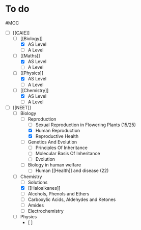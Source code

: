 # To do
#MOC 

- [ ] [[CAIE]]
	- [ ] [[Biology]]
		- [x] AS Level
		- [ ] A Level
	- [ ] [[Maths]]
		- [x] AS Level
		- [ ] A Level
	- [ ] [[Physics]]
		- [x] AS Level
		- [ ] A Level
	- [ ] [[Chemistry]]
		- [x] AS Level
		- [ ] A Level
- [ ] [[NEET]]
	- [ ] Biology
		- [ ] Reproduction
			- [ ] Sexual Reproduction in Flowering Plants (15/25)
			- [x] Human Reproduction
			- [x] Reproductive Health
		- [ ] Genetics And Evolution
			- [ ] Principles Of Inheritance
			- [ ] Molecular Basis Of Inheritance
			- [ ] Evolution 
		- [ ] Biology in human welfare
			- [ ] Human [[Health]] and disease (22)
	- [ ] Chemistry
		- [ ] Solutions
		- [x] [[Haloalkanes]] 
		- [ ] Alcohols, Phenols and Ethers
		- [ ] Carboxylic Acids, Aldehydes and Ketones
		- [ ] Amides 
		- [ ] Electrochemistry
	- [ ] Physics
		- [ ] 